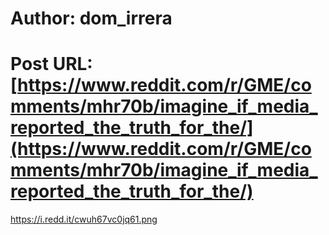 # Author: dom_irrera
# Post URL: [https://www.reddit.com/r/GME/comments/mhr70b/imagine_if_media_reported_the_truth_for_the/](https://www.reddit.com/r/GME/comments/mhr70b/imagine_if_media_reported_the_truth_for_the/)


https://i.redd.it/cwuh67vc0jq61.png